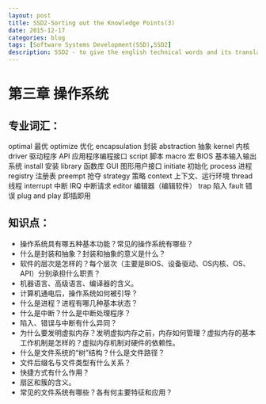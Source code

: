 ```yaml
---
layout: post
title: SSD2-Sorting out the Knowledge Points(3)
date: 2015-12-17
categories: blog
tags: [Software Systems Development(SSD),SSD2]
description: SSD2 - to give the english technical words and its translation
---
```


# 第三章 操作系统

## 专业词汇： 
optimal		最优
optimize		优化
encapsulation	封装
abstraction	抽象
kernel		内核
driver		驱动程序
API			应用程序编程接口
script		脚本
macro		宏
BIOS		基本输入输出系统
install		安装
library		函数库
GUI			图形用户接口
initiate		初始化
process		进程
registry		注册表
preempt		抢夺
strategy		策略
context		上下文、运行环境
thread		线程
interrupt		中断
IRQ			中断请求
editor		编辑器（编辑软件）
trap			陷入
fault			错误
plug and play	即插即用

 

## 知识点：
  - 操作系统具有哪五种基本功能？常见的操作系统有哪些？
  - 什么是封装和抽象？封装和抽象的意义是什么？
  - 软件的层次是怎样的？每个层次（主要是BIOS、设备驱动、OS内核、OS、API）分别承担什么职责？
  - 机器语言、高级语言、编译器的含义。
  - 计算机通电后，操作系统如何被引导？
  - 什么是进程？进程有哪几种基本状态？
  - 什么是中断？什么是中断处理程序？
  - 陷入、错误与中断有什么异同？
  - 为什么要发明虚拟内存？发明虚拟内存之前，内存如何管理？虚拟内存的基本工作机制是怎样的？虚拟内存机制对硬件的依赖性。
  - 什么是文件系统的“树”结构？什么是文件路径？
  - 文件后缀名与文件类型有什么关系？
  - 快捷方式有什么作用？
  - 扇区和簇的含义。
  - 常见的文件系统有哪些？各有何主要特征和应用？
  













